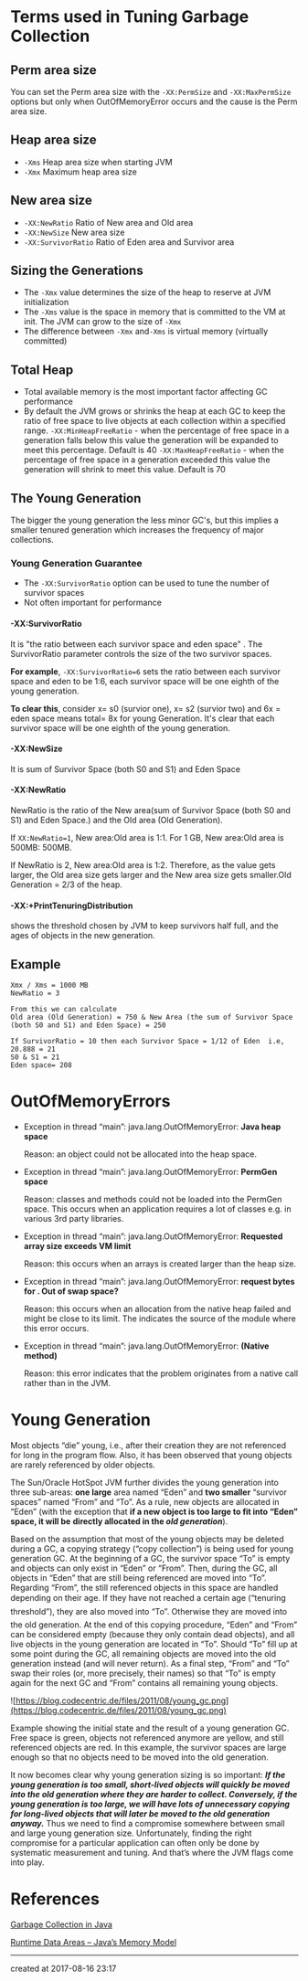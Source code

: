 # Terms used in Tuning Garbage Collection

## Perm area size

You can set the Perm area size with the `-XX:PermSize` and `-XX:MaxPermSize` options but only when OutOfMemoryError occurs and the cause is the Perm area size.



## Heap area size

- `-Xms`   Heap area size when starting JVM
- `-Xmx`  Maximum heap area size



## New area size

- `-XX:NewRatio`    Ratio of New area and Old area
- `-XX:NewSize`      New area size
- `-XX:SurvivorRatio`    Ratio of Eden area and Survivor area



## Sizing the Generations

- The `-Xmx` value determines the size of the heap to reserve at JVM initialization
- The `-Xms` value is the space in memory that is committed to the VM at init. The JVM can grow to the size of `-Xmx`
- The difference between `-Xmx` and`-Xms` is virtual memory (virtually committed)



## Total Heap

- Total available memory is the most important factor affecting GC performance
- By default the JVM grows or shrinks the heap at each GC to keep the ratio of free space to live objects at each collection within a specified range.
  `-XX:MinHeapFreeRatio` \- when the percentage of free space in a generation falls below this value the generation will be expanded to meet this percentage. Default is 40
  `-XX:MaxHeapFreeRatio` - when the percentage of free space in a generation exceeded this value the 
  generation will shrink to meet this value. Default is 70



## The Young Generation

The bigger the young generation the less minor GC's, but this implies a smaller tenured generation which increases the frequency of major collections.



### Young Generation Guarantee

- The `-XX:SurvivorRatio` option can be used to tune the number of survivor spaces
- Not often important for performance



#### -XX:SurvivorRatio

It is "the ratio between each survivor space and eden space" . The SurvivorRatio parameter controls the size of the two survivor spaces.

**For example**, `-XX:SurvivorRatio=6` sets the ratio between each survivor space and eden to be 1:6, each survivor space will be one eighth of the young generation.

**To clear this**, consider x= s0 (survior one), x= s2 (survior two)  and 6x = eden space means total= 8x for young Generation. It's clear that each survivor space will be one eighth of the young generation.



#### -XX:NewSize

It is sum of Survivor Space (both S0 and S1) and Eden Space



#### -XX:NewRatio

NewRatio is the ratio of the New area(sum of Survivor Space (both S0 and S1) and Eden Space.) and the Old area (Old Generation).

If `XX:NewRatio=1`, New area:Old area is 1:1. For 1 GB, New area:Old area is 500MB: 500MB. 

If NewRatio is 2, New area:Old area is 1:2. Therefore, as the value gets larger, the Old area size gets larger and the New area size gets smaller.Old Generation = 2/3 of the heap.



#### -XX:+PrintTenuringDistribution 

shows the threshold chosen by JVM to keep survivors half full, and the ages of objects in the new generation.



## Example

```
Xmx / Xms = 1000 MB
NewRatio = 3

From this we can calculate 
Old area (Old Generation) = 750 & New Area (the sum of Survivor Space (both S0 and S1) and Eden Space) = 250

If SurvivorRatio = 10 then each Survivor Space = 1/12 of Eden  i.e, 20.888 = 21
S0 & S1 = 21
Eden space= 208

```





# OutOfMemoryErrors 

- Exception in thread “main”: java.lang.OutOfMemoryError: **Java heap space**

  Reason: an object could not be allocated into the heap space.

- Exception in thread “main”: java.lang.OutOfMemoryError: **PermGen space**

  Reason: classes and methods could not be loaded into the PermGen space. 
  This occurs when an application requires a lot of classes e.g. in various 3rd party libraries.

- Exception in thread “main”: java.lang.OutOfMemoryError: **Requested array size exceeds VM limit**

  Reason: this occurs when an arrays is created larger than the heap size.

- Exception in thread “main”: java.lang.OutOfMemoryError: **request bytes for . Out of swap space?**

  Reason: this occurs when an allocation from the native heap failed and might be close to its limit. The indicates the source of the module where this error occurs.

- Exception in thread “main”: java.lang.OutOfMemoryError: **(Native method)**

  Reason: this error indicates that the problem originates from a native call rather than in the JVM.




# Young Generation

Most objects “die” young, i.e., after their creation they are not referenced for long in the program flow. Also, it has been observed that young objects are rarely referenced by older objects.

The Sun/Oracle HotSpot JVM further divides the young generation into three sub-areas: **one large** area named “Eden” and **two smaller** “survivor spaces” named “From” and “To”. As a rule, new objects are allocated in “Eden” (with the exception that **if a new object is too large to fit into “Eden” space, it will be** 
**directly allocated in the *old generation***).

Based on the assumption that most of the young objects may be deleted during a GC, a copying strategy (“copy collection”) is being used for young generation GC. At the beginning of a GC, the survivor space “To” is empty and objects can only exist in “Eden” or “From”. Then, during the GC, all objects in “Eden” that are still being referenced are moved into “To”. Regarding “From”, the still referenced objects in this space are handled depending on their age. If they have not reached a certain age (“tenuring threshold”), they are also moved into “To”. Otherwise they are moved into the old generation. At the end of this copying procedure, “Eden” and “From” can be considered empty (because they only contain dead objects), and all live objects in the young generation are located in “To”. Should “To” fill up at some point during the GC, all remaining objects are moved into the old generation instead (and will never return). As a final step, “From” and “To” swap their roles (or, more precisely, their names) so that “To” is empty again for the next GC and “From” contains all remaining young objects.

![https://blog.codecentric.de/files/2011/08/young_gc.png](https://blog.codecentric.de/files/2011/08/young_gc.png)

Example showing the initial state and the result of a young generation GC. Free space is green, objects not referenced anymore are yellow, and still referenced objects are red. In this example, the survivor spaces are large enough so that no objects need to be moved into the old generation.



It now becomes clear why young generation sizing is so important: ***If the young generation is too small, short-lived objects will quickly be moved into the old generation where they are harder to collect. Conversely, if the young generation is too large, we will have lots of unnecessary copying for long-lived objects that will later be moved to the old generation anyway.*** Thus we need to find a compromise somewhere between small and large young generation size. Unfortunately, finding the right compromise for a particular application can often only be done by systematic measurement and tuning. And that’s where the JVM flags come into play.







# References

[Garbage Collection in Java](http://java-latte.blogspot.in/2013/08/garbage-collection-in-java.html)

[Runtime Data Areas – Java’s Memory Model](http://www.pointsoftware.ch/en/under-the-hood-runtime-data-areas-javas-memory-model/)

---

created at 2017-08-16 23:17